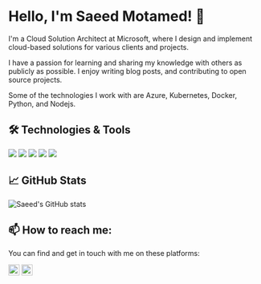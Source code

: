# Hello, I'm Saeed Motamed! 👋

I'm a Cloud Solution Architect at Microsoft, where I design and implement cloud-based solutions for various clients and projects.

I have a passion for learning and sharing my knowledge with others as publicly as possible. I enjoy writing blog posts, and contributing to open source projects.

Some of the technologies I work with are Azure, Kubernetes, Docker, Python, and Nodejs.

## 🛠️ Technologies & Tools

![](https://img.shields.io/badge/OS-Windows-268f77?style=for-the-badge&logo=windows&logoColor=ffffff)
![](https://img.shields.io/badge/Cloud-Azure-268f77?style=for-the-badge&logo=microsoft-azure&logoColor=ffffff)
![](https://img.shields.io/badge/Editor-VSCode-268f77?style=for-the-badge&logo=visual-studio-code&logoColor=ffffff)
![](https://img.shields.io/badge/Code-Python-268f77?style=for-the-badge&logo=python&logoColor=ffffff)
![](https://img.shields.io/badge/Code-JavaScript-268f77?style=for-the-badge&logo=javascript&logoColor=ffffff)

## 📈 GitHub Stats

![Saeed's GitHub stats](https://github-readme-stats.vercel.app/api?username=motamed&theme=gotham&border_radius=30&rank_icon=github)

## 📫 How to reach me:

You can find and get in touch with me on these platforms:

<a href="https://x.com/motamed_saeed" ><img height="22" width="22" src="https://cdn.simpleicons.org/x/" /></a>
<a href="https://www.linkedin.com/in/saeedmotamed" ><img height="22" width="22" src="https://cdn.simpleicons.org/linkedin" /></a>

